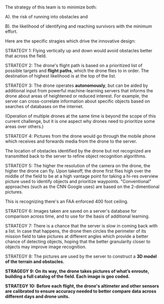 
The strategy of this team is to minimize both:

   A). the risk of running into obstacles and

   B). the likelihood of identifying and reaching survivors with the minimum effort.

Here are the specific stragies which drive the innovative design:

STRATEGY 1: Flying vertically up and down would avoid obstacles better that across the field.

STRATEGY 2: The drone's flight path is based on a prioritized list of possible targets and <strong>flight paths</strong>, 
which the drone flies to in order. 
The destination of highest likelihood is at the top of the list.

STRATEGY 3: The drone operates <strong>autonomously</strong>, 
but can be aided by additional input from powerful machine-learning servers
that informs the drone about areas of heightened or reduced interest.
For example, the server can cross-correlate information about specific objects based on searches of databases on the internet.

(Operation of multiple drones at the same time is beyond the scope of this current challenge,
but it is one aspect why drones need to prioritize some areas over others.)

STRATEGY 4: Pictures from the drone would go through the mobile phone which receives and forwards media from the drone to the server.

The location of obstacles identified by the drone but not recognized are transmitted back to the server to refine object recognition algorithms.

STRATEGY 5: The higher the resolution of the camera on the drone, the higher the drone can fly.
Upon takeoff, the drone first flies high over the middle of the field to be at a high vantage point for 
taking a hi-res overview picture used to identify objects and prioritize waypoints.
"Conventional" approaches (such as the CNN Google uses) are based on the 2-dimentional pictures.

This is recognizing there's an FAA enforced 400 foot ceiling.

STRATEGY 6: Images taken are saved on a server's database for comparison across time,
and to use for the basis of additional learning.

STRATEGY 7: There is a chance that the server is slow in coming back with a list.
In case that happens, the drone then circles the perimeter of its mission field 
to take pictures at different angles which provide a better chance of detecting objects,
hoping that the better granularity closer to objects may improve image recognition.

STRATEGY 8: The pictures are used by the server to construct a <strong>3D model<strong> of the terrain and obstacles.

STRAGEGY 9: On its way, the drone takes pictures of what’s enroute, building a full catalog of the field.
Each image is geo coded.

STRATEGY 10: Before each flight, the drone's altimeter and other sensors are calibrated to ensure accuracy
needed to better compare data across different days and drone units.

